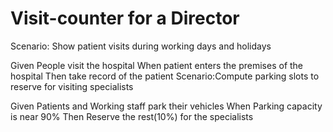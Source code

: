 # Visit-counter for a Director

Scenario: Show patient visits during working days and holidays

  Given
  People visit the hospital
  When
  patient enters the premises of the hospital
  Then
  take record of the patient
Scenario:Compute parking slots to reserve for visiting specialists

  Given
  Patients and Working staff park their vehicles
  When
  Parking capacity is near 90%
  Then
  Reserve the rest(10%) for the specialists
